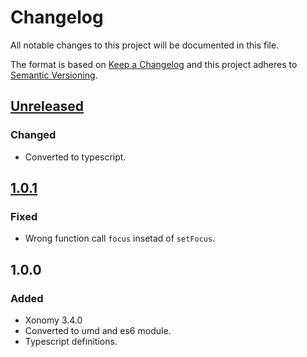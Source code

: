 # Changelog
All notable changes to this project will be documented in this file.

The format is based on [Keep a Changelog](http://keepachangelog.com/)
and this project adheres to [Semantic Versioning](http://semver.org/).


## [Unreleased]
### Changed
- Converted to typescript.
## [1.0.1]
### Fixed
- Wrong function call `focus` insetad of `setFocus`.

## 1.0.0
### Added
- Xonomy 3.4.0
- Converted to umd and es6 module.
- Typescript definitions.

[Unreleased]: https://github.com/ViceIce/xonomy/compare/v1.0.1...HEAD
[1.0.1]: https://github.com/ViceIce/xonomy/compare/v1.0.0...v1.0.1
